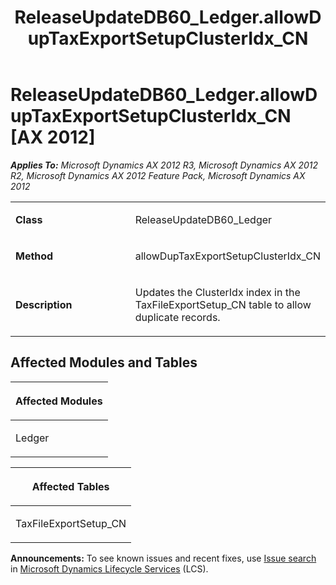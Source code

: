 ﻿---
title: ReleaseUpdateDB60_Ledger.allowDupTaxExportSetupClusterIdx_CN
TOCTitle: ReleaseUpdateDB60_Ledger.allowDupTaxExportSetupClusterIdx_CN
ms:assetid: 1e6f666f-2278-b8a1-b1db-70a51a630818
ms:mtpsurl: https://msdn.microsoft.com/en-us/library/JJ684839(v=AX.60)
ms:contentKeyID: 49707042
ms.date: 05/18/2015
mtps_version: v=AX.60
---

# ReleaseUpdateDB60\_Ledger.allowDupTaxExportSetupClusterIdx\_CN [AX 2012]


_**Applies To:** Microsoft Dynamics AX 2012 R3, Microsoft Dynamics AX 2012 R2, Microsoft Dynamics AX 2012 Feature Pack, Microsoft Dynamics AX 2012_

<table>
<colgroup>
<col style="width: 50%" />
<col style="width: 50%" />
</colgroup>
<tbody>
<tr class="odd">
<td><p><strong>Class</strong></p></td>
<td><p>ReleaseUpdateDB60_Ledger</p></td>
</tr>
<tr class="even">
<td><p><strong>Method</strong></p></td>
<td><p>allowDupTaxExportSetupClusterIdx_CN</p></td>
</tr>
<tr class="odd">
<td><p><strong>Description</strong></p></td>
<td><p>Updates the ClusterIdx index in the TaxFileExportSetup_CN table to allow duplicate records.</p></td>
</tr>
</tbody>
</table>


## Affected Modules and Tables

<table>
<colgroup>
<col style="width: 100%" />
</colgroup>
<thead>
<tr class="header">
<th><p>Affected Modules</p></th>
</tr>
</thead>
<tbody>
<tr class="odd">
<td><p>Ledger</p></td>
</tr>
</tbody>
</table>


<table>
<colgroup>
<col style="width: 100%" />
</colgroup>
<thead>
<tr class="header">
<th><p>Affected Tables</p></th>
</tr>
</thead>
<tbody>
<tr class="odd">
<td><p>TaxFileExportSetup_CN</p></td>
</tr>
</tbody>
</table>

  
**Announcements:** To see known issues and recent fixes, use [Issue search](http://go.microsoft.com/fwlink/?linkid=389258) in [Microsoft Dynamics Lifecycle Services](http://go.microsoft.com/fwlink/?linkid=306505) (LCS).

